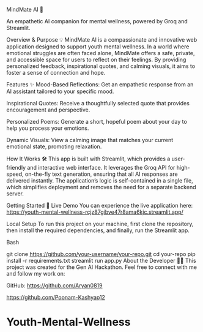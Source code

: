 MindMate AI 🧠


An empathetic AI companion for mental wellness, powered by Groq and Streamlit.

Overview & Purpose 💡
MindMate AI is a compassionate and innovative web application designed to support youth mental wellness. In a world where emotional struggles are often faced alone, MindMate offers a safe, private, and accessible space for users to reflect on their feelings. By providing personalized feedback, inspirational quotes, and calming visuals, it aims to foster a sense of connection and hope.

Features ✨
Mood-Based Reflections: Get an empathetic response from an AI assistant tailored to your specific mood.

Inspirational Quotes: Receive a thoughtfully selected quote that provides encouragement and perspective.

Personalized Poems: Generate a short, hopeful poem about your day to help you process your emotions.

Dynamic Visuals: View a calming image that matches your current emotional state, promoting relaxation.

How It Works 🛠️
This app is built with Streamlit, which provides a user-friendly and interactive web interface. It leverages the Groq API for high-speed, on-the-fly text generation, ensuring that all AI responses are delivered instantly. The application’s logic is self-contained in a single file, which simplifies deployment and removes the need for a separate backend server.

Getting Started 🚀
Live Demo
You can experience the live application here: https://youth-mental-wellness-rcjz87gibve47r8ama6kjc.streamlit.app/

Local Setup
To run this project on your machine, first clone the repository, then install the required dependencies, and finally, run the Streamlit app.

Bash

git clone https://github.com/your-username/your-repo.git
cd your-repo
pip install -r requirements.txt
streamlit run app.py
About the Developer 🧑‍💻
This project was created for the Gen AI Hackathon. Feel free to connect with me and follow my work on:


GitHub: https://github.com/Aryan0819
        
        
https://github.com/Poonam-Kashyap12
# Youth-Mental-Wellness
